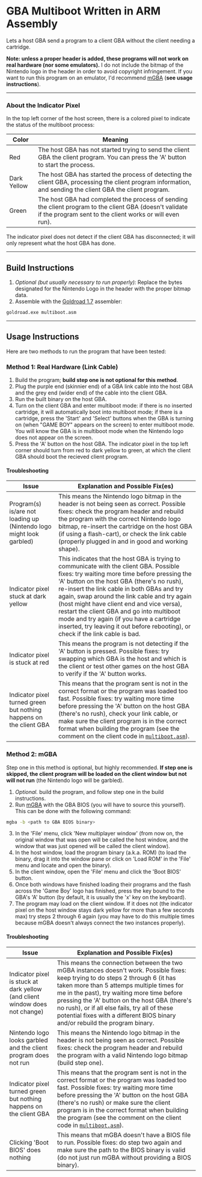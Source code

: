 # GBA Multiboot Written in ARM Assembly

Lets a host GBA send a program to a client GBA without the client needing a cartridge.

**Note: unless a proper header is added, these programs will not work on real hardware (nor some emulators).**
I do not include the bitmap of the Nintendo logo in the header in order to avoid copyright infringement.
If you want to run this program on an emulator, I'd recommend [mGBA](https://mgba.io/) (**see usage instructions**).

---

### About the Indicator Pixel

In the top left corner of the host screen, there is a colored pixel to indicate the status of the multiboot process:

Color | Meaning
----- | -------
Red | The host GBA has not started trying to send the client GBA the client program. You can press the 'A' button to start the process.
Dark Yellow | The host GBA has started the process of detecting the client GBA, processing the client program information, and sending the client GBA the client program.
Green | The host GBA had completed the process of sending the client program to the client GBA (doesn't validate if the program sent to the client works or will even run).

The indicator pixel does not detect if the client GBA has disconnected; it will only represent what the host GBA has done.

---

## Build Instructions

1. *Optional (but usually necessary to run properly):* Replace the bytes designated for the Nintendo Logo in the header with the proper bitmap data.
2. Assemble with the [Goldroad 1.7](https://www.gbadev.org/tools.php?showinfo=192) assembler:
```sh
goldroad.exe multiboot.asm
```

---

## Usage Instructions

Here are two methods to run the program that have been tested:

### Method 1: Real Hardware (Link Cable)

1. Build the program; **build step one is not optional for this method**.
2. Plug the purple end (skinnier end) of a GBA link cable into the host GBA and the grey end (wider end) of the cable into the client GBA.
3. Run the built binary on the host GBA.
4. Turn on the client GBA and enter multiboot mode: if there is no inserted cartridge, it will automatically boot into multiboot mode; if there is a cartridge, press the 'Start' and 'Select' buttons when the GBA is turning on (when "GAME BOY" appears on the screen) to enter multiboot mode. You will know the GBA is in multiboot mode when the Nintendo logo does not appear on the screen.
5. Press the 'A' button on the host GBA. The indicator pixel in the top left corner should turn from red to dark yellow to green, at which the client GBA should boot the recieved client program.

#### Troubleshooting

Issue | Explanation and Possible Fix(es)
----- | --------------------------------
Program(s) is/are not loading up (Nintendo logo might look garbled) | This means the Nintendo logo bitmap in the header is not being seen as correct. Possible fixes: check the program header and rebuild the program with the correct Nintendo logo bitmap, re-insert the cartridge on the host GBA (if using a flash-cart), or check the link cable (properly plugged in and in good and working shape).
Indicator pixel stuck at dark yellow | This indicates that the host GBA is trying to communicate with the client GBA. Possible fixes: try waiting more time before pressing the 'A' button on the host GBA (there's no rush), re-insert the link cable in both GBAs and try again, swap around the link cable and try again (host might have client end and vice versa), restart the client GBA and go into multiboot mode and try again (if you have a cartridge inserted, try leaving it out before rebooting), or check if the link cable is bad.
Indicator pixel is stuck at red | This means the program is not detecting if the 'A' button is pressed. Possible fixes: try swapping which GBA is the host and which is the client or test other games on the host GBA to verify if the 'A' button works.
Indicator pixel turned green but nothing happens on the client GBA | This means that the program sent is not in the correct format or the program was loaded too fast. Possible fixes: try waiting more time before pressing the 'A' button on the host GBA (there's no rush), check your link cable, or make sure the client program is in the correct format when building the program (see the comment on the client code in [`multiboot.asm`](https://github.com/JKSquires/gba-multiboot-in-arm/blob/d495d2ff7c0b86b20bddc3f65690fa04ca10a0e8/multiboot.asm#L133)).

### Method 2: mGBA

Step one in this method is optional, but highly recommended. **If step one is skipped, the client program will be loaded on the client window but not will not run** (the Nintendo logo will be garbled).
1. *Optional.* build the program, and follow step one in the build instructions.
2. Run [mGBA](https://mgba.io/) with the GBA BIOS (you will have to source this yourself). This can be done with the following command:
```sh
mgba -b <path to GBA BIOS binary>
```
3. In the 'File' menu, click 'New multiplayer window' (from now on, the original window that was open will be called the host window, and the window that was just opened will be called the client window).
4. In the host window, load the program binary (a.k.a. ROM) (to load the binary, drag it into the window pane or click on 'Load ROM' in the 'File' menu and locate and open the binary).
5. In the client window, open the 'File' menu and click the 'Boot BIOS' button.
6. Once both windows have finished loading their programs and the flash across the 'Game Boy' logo has finished, press the key bound to the GBA's 'A' button (by default, it is usually the 'x' key on the keyboard).
7. The program may load on the client window. If it does not (the indicator pixel on the host window stays dark yellow for more than a few seconds max) try steps 2 through 6 again (you may have to do this multiple times because mGBA doesn't always connect the two instances properly).

#### Troubleshooting

Issue | Explanation and Possible Fix(es)
----- | --------------------------------
Indicator pixel is stuck at dark yellow (and client window does not change) | This means the connection between the two mGBA instances doesn't work. Possible fixes: keep trying to do steps 2 through 6 (it has taken more than 5 attemps multiple times for me in the past), try waiting more time before pressing the 'A' button on the host GBA (there's no rush), or if all else fails, try all of these potential fixes with a different BIOS binary and/or rebuild the program binary.
Nintendo logo looks garbled and the client program does not run | This means the Nintendo logo bitmap in the header is not being seen as correct. Possible fixes: check the program header and rebuild the program with a valid Nintendo logo bitmap (build step one).
Indicator pixel turned green but nothing happens on the client GBA | This means that the program sent is not in the correct format or the program was loaded too fast. Possible fixes: try waiting more time before pressing the 'A' button on the host GBA (there's no rush) or make sure the client program is in the correct format when building the program (see the comment on the client code in [`multiboot.asm`](https://github.com/JKSquires/gba-multiboot-in-arm/blob/d495d2ff7c0b86b20bddc3f65690fa04ca10a0e8/multiboot.asm#L133)).
Clicking 'Boot BIOS' does nothing | This means that mGBA doesn't have a BIOS file to run. Possible fixes: do step two again and make sure the path to the BIOS binary is valid (do not just run mGBA without providing a BIOS binary).
